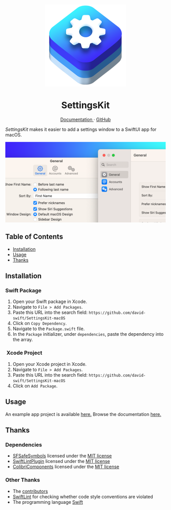 <p align="center">
  <img width="256" alt="SettingsKit Icon" src="Icons/SettingsKitIcon.png">
  <h1 align="center">SettingsKit</h1>
</p>

<p align="center">
  <a href="https://david-swift.github.io/settingskit-macos/">
  Documentation
  </a>
  ·
  <a href="https://github.com/david-swift/SettingsKit-macOS">
  GitHub
  </a>
  </a>
</p>

_SettingsKit_ makes it easier to add a settings window to a SwiftUI app for macOS.

![GitHub Banner][image-1]

## Table of Contents

- [Installation][1]
- [Usage][2]
- [Thanks][3]

## Installation

### Swift Package
1. Open your Swift package in Xcode.
2. Navigate to `File > Add Packages`.
3. Paste this URL into the search field: `https://github.com/david-swift/SettingsKit-macOS`
4. Click on `Copy Dependency`.
5. Navigate to the `Package.swift` file.
6. In the `Package` initializer, under `dependencies`, paste the dependency into the array.

###  Xcode Project
1. Open your Xcode project in Xcode.
2. Navigate to `File > Add Packages`.
3. Paste this URL into the search field: `https://github.com/david-swift/SettingsKit-macOS`
4. Click on `Add Package`.

## Usage

An example app project is available [here.][4] Browse the documentation [here.](https://david-swift.github.io/settingskit-macos/)

## Thanks

### Dependencies
- [SFSafeSymbols][10] licensed under the [MIT license][11]
- [SwiftLintPlugin][12] licensed under the [MIT license][13]
- [ColibriComponents][14] licensed under the [MIT license][15]

### Other Thanks
- The [contributors][16]
- [SwiftLint][19] for checking whether code style conventions are violated
- The programming language [Swift][20]

[1]:	#installation
[2]:	#usage
[3]:	#thanks
[4]:	/Tests/Examples/
[10]:	https://github.com/SFSafeSymbols/SFSafeSymbols
[11]:	https://github.com/SFSafeSymbols/SFSafeSymbols/blob/stable/LICENSE
[12]:	https://github.com/lukepistrol/SwiftLintPlugin
[13]:	https://github.com/lukepistrol/SwiftLintPlugin/blob/main/LICENSE
[14]:	https://github.com/david-swift/ColibriComponents-macOS
[15]:	https://github.com/david-swift/ColibriComponents-macOS/blob/main/LICENSE.md
[16]:	Contributors.md
[18]:	Documentation/Reference/SettingsKit-macOS/README.md
[19]:	https://github.com/realm/SwiftLint
[20]:	https://github.com/apple/swift

[image-1]:	Icons/GitHubBanner.png
